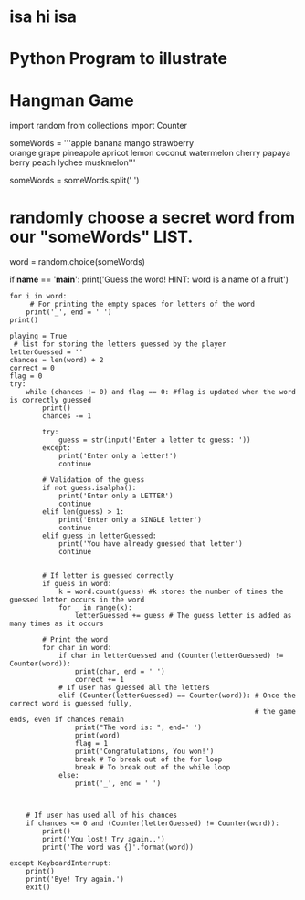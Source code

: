 # isa hi isa

# Python Program to illustrate  
# Hangman Game 
import random 
from collections import Counter 
  
someWords = '''apple banana mango strawberry  
orange grape pineapple apricot lemon coconut watermelon 
cherry papaya berry peach lychee muskmelon'''
  
someWords = someWords.split(' ') 
# randomly choose a secret word from our "someWords" LIST. 
word = random.choice(someWords)          
  
if __name__ == '__main__': 
    print('Guess the word! HINT: word is a name of a fruit') 
      
    for i in word: 
         # For printing the empty spaces for letters of the word 
        print('_', end = ' ')         
    print() 
  
    playing = True
     # list for storing the letters guessed by the player 
    letterGuessed = ''                 
    chances = len(word) + 2
    correct = 0
    flag = 0
    try: 
        while (chances != 0) and flag == 0: #flag is updated when the word is correctly guessed  
            print() 
            chances -= 1
  
            try: 
                guess = str(input('Enter a letter to guess: ')) 
            except: 
                print('Enter only a letter!') 
                continue
  
            # Validation of the guess 
            if not guess.isalpha(): 
                print('Enter only a LETTER') 
                continue
            elif len(guess) > 1: 
                print('Enter only a SINGLE letter') 
                continue
            elif guess in letterGuessed: 
                print('You have already guessed that letter') 
                continue
  
  
            # If letter is guessed correctly 
            if guess in word: 
                k = word.count(guess) #k stores the number of times the guessed letter occurs in the word 
                for _ in range(k):     
                    letterGuessed += guess # The guess letter is added as many times as it occurs 
  
            # Print the word 
            for char in word: 
                if char in letterGuessed and (Counter(letterGuessed) != Counter(word)): 
                    print(char, end = ' ') 
                    correct += 1
                # If user has guessed all the letters 
                elif (Counter(letterGuessed) == Counter(word)): # Once the correct word is guessed fully,  
                                                                # the game ends, even if chances remain 
                    print("The word is: ", end=' ') 
                    print(word) 
                    flag = 1
                    print('Congratulations, You won!') 
                    break # To break out of the for loop 
                    break # To break out of the while loop 
                else: 
                    print('_', end = ' ') 
  
              
  
        # If user has used all of his chances 
        if chances <= 0 and (Counter(letterGuessed) != Counter(word)): 
            print() 
            print('You lost! Try again..') 
            print('The word was {}'.format(word)) 
  
    except KeyboardInterrupt: 
        print() 
        print('Bye! Try again.') 
        exit() 
